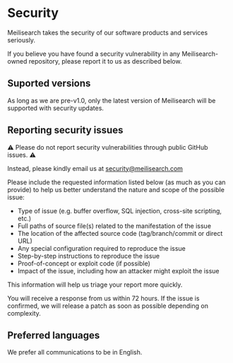 # Security

Meilisearch takes the security of our software products and services seriously.

If you believe you have found a security vulnerability in any Meilisearch-owned repository, please report it to us as described below.

## Suported versions

As long as we are pre-v1.0, only the latest version of Meilisearch will be supported with security updates.

## Reporting security issues

⚠️ Please do not report security vulnerabilities through public GitHub issues. ⚠️

Instead, please kindly email us at security@meilisearch.com

Please include the requested information listed below (as much as you can provide) to help us better understand the nature and scope of the possible issue:

- Type of issue (e.g. buffer overflow, SQL injection, cross-site scripting, etc.)
- Full paths of source file(s) related to the manifestation of the issue
- The location of the affected source code (tag/branch/commit or direct URL)
- Any special configuration required to reproduce the issue
- Step-by-step instructions to reproduce the issue
- Proof-of-concept or exploit code (if possible)
- Impact of the issue, including how an attacker might exploit the issue

This information will help us triage your report more quickly.

You will receive a response from us within 72 hours. If the issue is confirmed, we will release a patch as soon as possible depending on complexity.

## Preferred languages

We prefer all communications to be in English.
